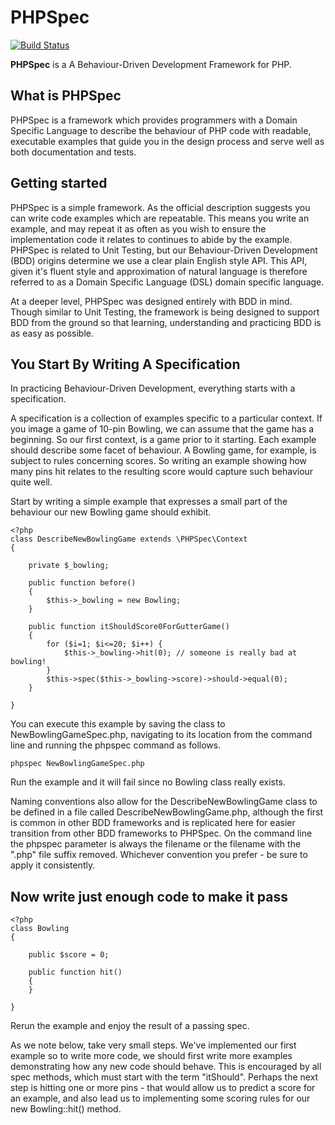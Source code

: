 PHPSpec
=======

[![Build Status](https://secure.travis-ci.org/phpspec/phpspec.png)](http://travis-ci.org/phpspec/phpspec])

**PHPSpec** is a A Behaviour-Driven Development Framework for PHP.

What is PHPSpec
---------------

PHPSpec is a framework which provides programmers with a Domain
Specific Language to describe the behaviour of PHP code with readable,
executable examples that guide you in the design process and serve well as
both documentation and tests.

Getting started
---------------

PHPSpec is a simple framework. As the official description suggests
you can write code examples which are repeatable. This means you write an
example, and may repeat it as often as you wish to ensure the
implementation code it relates to continues to abide by the example.
PHPSpec is related to Unit Testing, but our Behaviour-Driven Development
(BDD) origins determine we use a clear plain English style API. This API,
given it's fluent style and approximation of natural language is therefore
referred to as a Domain Specific Language (DSL) domain specific language.

At a deeper level, PHPSpec was designed entirely with BDD in mind. Though
similar to Unit Testing, the framework is being designed to support BDD from the
ground so that learning, understanding and practicing BDD is as easy as
possible.

You Start By Writing A Specification
------------------------------------

In practicing Behaviour-Driven Development, everything starts with a
specification.

A specification is a collection of examples specific to a particular
context. If you image a game of 10-pin Bowling, we can assume that the
game has a beginning. So our first context, is a game prior to it
starting. Each example should describe some facet of behaviour. A Bowling
game, for example, is subject to rules concerning scores. So writing an
example showing how many pins hit relates to the resulting score would
capture such behaviour quite well.

Start by writing a simple example that expresses a small part of the
behaviour our new Bowling game should exhibit.

    <?php
    class DescribeNewBowlingGame extends \PHPSpec\Context
    {
    
        private $_bowling;
    
        public function before()
        {
            $this->_bowling = new Bowling;
        }
    
        public function itShouldScore0ForGutterGame()
        {
            for ($i=1; $i<=20; $i++) {
                $this->_bowling->hit(0); // someone is really bad at bowling!
            }
            $this->spec($this->_bowling->score)->should->equal(0);
        }
    
    }

You can execute this example by saving the class to NewBowlingGameSpec.php,
navigating to its location from the command line and running the phpspec
command as follows.

    phpspec NewBowlingGameSpec.php
    
Run the example and it will fail since no Bowling class really exists.

Naming conventions also allow for the DescribeNewBowlingGame class to be
defined in a file called DescribeNewBowlingGame.php, although the first is
common in other BDD frameworks and is replicated here for easier transition
from other BDD frameworks to PHPSpec. On the command line the phpspec
parameter is always the filename or the filename with the ".php" file
suffix removed. Whichever convention you prefer - be sure to apply it
consistently.

Now write just enough code to make it pass
------------------------------------------

    <?php
    class Bowling
    {
    
        public $score = 0;
    
        public function hit()
        {     
        }
    
    }

Rerun the example and enjoy the result of a passing spec.

As we note below, take very small steps. We've implemented our first
example so to write more code, we should first write more examples
demonstrating how any new code should behave. This is encouraged by all
spec methods, which must start with the term "itShould". Perhaps the next
step is hitting one or more pins - that would allow us to predict a score
for an example, and also lead us to implementing some scoring rules for
our new Bowling::hit() method.

